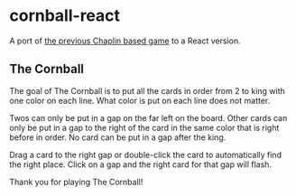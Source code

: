 # cornball-react

A port of [the previous Chaplin based game](https://github.com/lovlka/cornball-js) to a React version.

## The Cornball

The goal of The Cornball is to put all the cards in order from 2 to king with one color on each line. What color is put on each line does not matter.

Twos can only be put in a gap on the far left on the board. Other cards can only be put in a gap to the right of the card in the same color that is right before in order. No card can be put in a gap after the king.

Drag a card to the right gap or double-click the card to automatically find the right place. Click on a gap and the right card for that gap will flash.

Thank you for playing The Cornball!